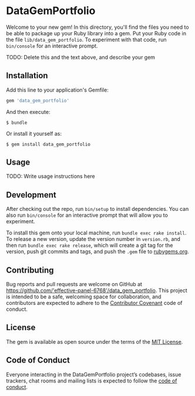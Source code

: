 # DataGemPortfolio

Welcome to your new gem! In this directory, you'll find the files you need to be able to package up your Ruby library into a gem. Put your Ruby code in the file `lib/data_gem_portfolio`. To experiment with that code, run `bin/console` for an interactive prompt.

TODO: Delete this and the text above, and describe your gem

## Installation

Add this line to your application's Gemfile:

```ruby
gem 'data_gem_portfolio'
```

And then execute:

    $ bundle

Or install it yourself as:

    $ gem install data_gem_portfolio

## Usage

TODO: Write usage instructions here

## Development

After checking out the repo, run `bin/setup` to install dependencies. You can also run `bin/console` for an interactive prompt that will allow you to experiment.

To install this gem onto your local machine, run `bundle exec rake install`. To release a new version, update the version number in `version.rb`, and then run `bundle exec rake release`, which will create a git tag for the version, push git commits and tags, and push the `.gem` file to [rubygems.org](https://rubygems.org).

## Contributing

Bug reports and pull requests are welcome on GitHub at https://github.com/'effective-panel-6768'/data_gem_portfolio. This project is intended to be a safe, welcoming space for collaboration, and contributors are expected to adhere to the [Contributor Covenant](http://contributor-covenant.org) code of conduct.

## License

The gem is available as open source under the terms of the [MIT License](https://opensource.org/licenses/MIT).

## Code of Conduct

Everyone interacting in the DataGemPortfolio project’s codebases, issue trackers, chat rooms and mailing lists is expected to follow the [code of conduct](https://github.com/'effective-panel-6768'/data_gem_portfolio/blob/master/CODE_OF_CONDUCT.md).
